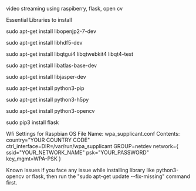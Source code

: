 video streaming using raspiberry, flask, open cv

Essential Libraries to install

sudo apt-get install libopenjp2-7-dev

sudo apt-get install libhdf5-dev

sudo apt-get install libqtgui4 libqtwebkit4 libqt4-test

sudo apt-get install libatlas-base-dev

sudo apt-get install libjasper-dev

sudo apt-get install python3-pip

sudo apt-get install python3-h5py

sudo apt-get install python3-opencv

sudo pip3 install flask


Wfi Settings for Raspbian OS
File Name: wpa_supplicant.conf
Contents:
  country="YOUR COUNTRY CODE"
  ctrl_interface=DIR=/var/run/wpa_supplicant GROUP=netdev
  network={
        ssid="YOUR_NETWORK_NAME"
        psk="YOUR_PASSWORD"
        key_mgmt=WPA-PSK
  }


Known Issues
if you face any issue while installing library like python3-opencv or flask,
then run the "sudo apt-get update --fix-missing" command first.

